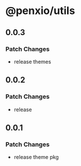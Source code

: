 # @penxio/utils

## 0.0.3

### Patch Changes

- release themes

## 0.0.2

### Patch Changes

- release

## 0.0.1

### Patch Changes

- release theme pkg
